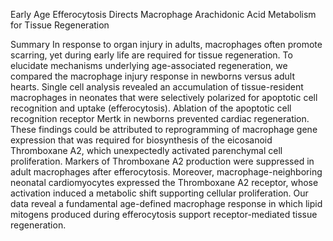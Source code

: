 Early Age Efferocytosis Directs Macrophage Arachidonic Acid Metabolism for Tissue Regeneration

Summary
In response to organ injury in adults, macrophages often promote scarring, yet during early life are required for tissue regeneration. To elucidate mechanisms underlying age-associated regeneration, we compared the macrophage injury response in newborns versus adult hearts. Single cell analysis revealed an accumulation of tissue-resident macrophages in neonates that were selectively polarized for apoptotic cell recognition and uptake (efferocytosis). Ablation of the apoptotic cell recognition receptor Mertk in newborns prevented cardiac regeneration. These findings could be attributed to reprogramming of macrophage gene expression that was required for biosynthesis of the eicosanoid Thromboxane A2, which unexpectedly activated parenchymal cell proliferation. Markers of Thromboxane A2 production were suppressed in adult macrophages after efferocytosis. Moreover, macrophage-neighboring neonatal cardiomyocytes expressed the Thromboxane A2 receptor, whose activation induced a metabolic shift supporting cellular proliferation. Our data reveal a fundamental age-defined macrophage response in which lipid mitogens produced during efferocytosis support receptor-mediated tissue regeneration.
